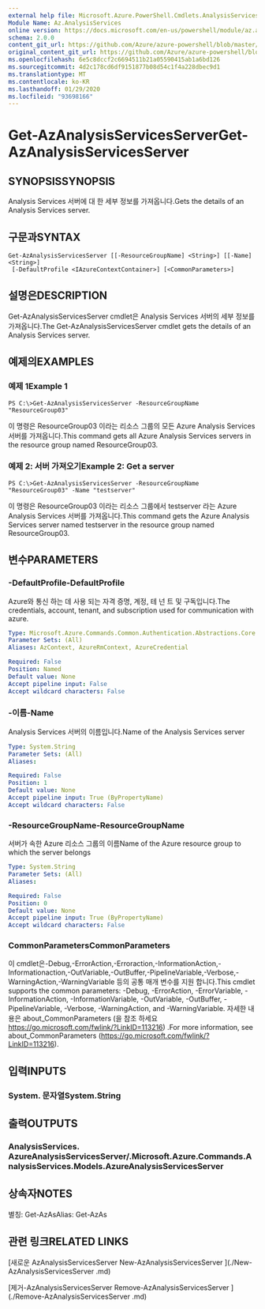 ```yaml
---
external help file: Microsoft.Azure.PowerShell.Cmdlets.AnalysisServices.dll-Help.xml
Module Name: Az.AnalysisServices
online version: https://docs.microsoft.com/en-us/powershell/module/az.analysisservices/get-azanalysisservicesserver
schema: 2.0.0
content_git_url: https://github.com/Azure/azure-powershell/blob/master/src/AnalysisServices/AnalysisServices/help/Get-AzAnalysisServicesServer.md
original_content_git_url: https://github.com/Azure/azure-powershell/blob/master/src/AnalysisServices/AnalysisServices/help/Get-AzAnalysisServicesServer.md
ms.openlocfilehash: 6e5c8dccf2c6694511b21a05590415ab1a6bd126
ms.sourcegitcommit: 4d2c178cd6df9151877b08d54c1f4a228dbec9d1
ms.translationtype: MT
ms.contentlocale: ko-KR
ms.lasthandoff: 01/29/2020
ms.locfileid: "93698166"
---
```

# <span data-ttu-id="3ab00-101">Get-AzAnalysisServicesServer</span><span class="sxs-lookup"><span data-stu-id="3ab00-101">Get-AzAnalysisServicesServer</span></span>

## <span data-ttu-id="3ab00-102">SYNOPSIS</span><span class="sxs-lookup"><span data-stu-id="3ab00-102">SYNOPSIS</span></span>
<span data-ttu-id="3ab00-103">Analysis Services 서버에 대 한 세부 정보를 가져옵니다.</span><span class="sxs-lookup"><span data-stu-id="3ab00-103">Gets the details of an Analysis Services server.</span></span>

## <span data-ttu-id="3ab00-104">구문과</span><span class="sxs-lookup"><span data-stu-id="3ab00-104">SYNTAX</span></span>

```
Get-AzAnalysisServicesServer [[-ResourceGroupName] <String>] [[-Name] <String>]
 [-DefaultProfile <IAzureContextContainer>] [<CommonParameters>]
```

## <span data-ttu-id="3ab00-105">설명은</span><span class="sxs-lookup"><span data-stu-id="3ab00-105">DESCRIPTION</span></span>
<span data-ttu-id="3ab00-106">Get-AzAnalysisServicesServer cmdlet은 Analysis Services 서버의 세부 정보를 가져옵니다.</span><span class="sxs-lookup"><span data-stu-id="3ab00-106">The Get-AzAnalysisServicesServer cmdlet gets the details of an Analysis Services server.</span></span>

## <span data-ttu-id="3ab00-107">예제의</span><span class="sxs-lookup"><span data-stu-id="3ab00-107">EXAMPLES</span></span>

### <span data-ttu-id="3ab00-108">예제 1</span><span class="sxs-lookup"><span data-stu-id="3ab00-108">Example 1</span></span>
```
PS C:\>Get-AzAnalysisServicesServer -ResourceGroupName "ResourceGroup03"
```

<span data-ttu-id="3ab00-109">이 명령은 ResourceGroup03 이라는 리소스 그룹의 모든 Azure Analysis Services 서버를 가져옵니다.</span><span class="sxs-lookup"><span data-stu-id="3ab00-109">This command gets all Azure Analysis Services servers in the resource group named ResourceGroup03.</span></span>

### <span data-ttu-id="3ab00-110">예제 2: 서버 가져오기</span><span class="sxs-lookup"><span data-stu-id="3ab00-110">Example 2: Get a server</span></span>
```
PS C:\>Get-AzAnalysisServicesServer -ResourceGroupName "ResourceGroup03" -Name "testserver"
```

<span data-ttu-id="3ab00-111">이 명령은 ResourceGroup03 이라는 리소스 그룹에서 testserver 라는 Azure Analysis Services 서버를 가져옵니다.</span><span class="sxs-lookup"><span data-stu-id="3ab00-111">This command gets the Azure Analysis Services server named testserver in the resource group named ResourceGroup03.</span></span>

## <span data-ttu-id="3ab00-112">변수</span><span class="sxs-lookup"><span data-stu-id="3ab00-112">PARAMETERS</span></span>

### <span data-ttu-id="3ab00-113">-DefaultProfile</span><span class="sxs-lookup"><span data-stu-id="3ab00-113">-DefaultProfile</span></span>
<span data-ttu-id="3ab00-114">Azure와 통신 하는 데 사용 되는 자격 증명, 계정, 테 넌 트 및 구독입니다.</span><span class="sxs-lookup"><span data-stu-id="3ab00-114">The credentials, account, tenant, and subscription used for communication with azure.</span></span>

```yaml
Type: Microsoft.Azure.Commands.Common.Authentication.Abstractions.Core.IAzureContextContainer
Parameter Sets: (All)
Aliases: AzContext, AzureRmContext, AzureCredential

Required: False
Position: Named
Default value: None
Accept pipeline input: False
Accept wildcard characters: False
```

### <span data-ttu-id="3ab00-115">-이름</span><span class="sxs-lookup"><span data-stu-id="3ab00-115">-Name</span></span>
<span data-ttu-id="3ab00-116">Analysis Services 서버의 이름입니다.</span><span class="sxs-lookup"><span data-stu-id="3ab00-116">Name of the Analysis Services server</span></span>

```yaml
Type: System.String
Parameter Sets: (All)
Aliases:

Required: False
Position: 1
Default value: None
Accept pipeline input: True (ByPropertyName)
Accept wildcard characters: False
```

### <span data-ttu-id="3ab00-117">-ResourceGroupName</span><span class="sxs-lookup"><span data-stu-id="3ab00-117">-ResourceGroupName</span></span>
<span data-ttu-id="3ab00-118">서버가 속한 Azure 리소스 그룹의 이름</span><span class="sxs-lookup"><span data-stu-id="3ab00-118">Name of the Azure resource group to which the server belongs</span></span>

```yaml
Type: System.String
Parameter Sets: (All)
Aliases:

Required: False
Position: 0
Default value: None
Accept pipeline input: True (ByPropertyName)
Accept wildcard characters: False
```

### <span data-ttu-id="3ab00-119">CommonParameters</span><span class="sxs-lookup"><span data-stu-id="3ab00-119">CommonParameters</span></span>
<span data-ttu-id="3ab00-120">이 cmdlet은-Debug,-ErrorAction,-Erroraction,-InformationAction,-Informationaction,-OutVariable,-OutBuffer,-PipelineVariable,-Verbose,-WarningAction,-WarningVariable 등의 공통 매개 변수를 지원 합니다.</span><span class="sxs-lookup"><span data-stu-id="3ab00-120">This cmdlet supports the common parameters: -Debug, -ErrorAction, -ErrorVariable, -InformationAction, -InformationVariable, -OutVariable, -OutBuffer, -PipelineVariable, -Verbose, -WarningAction, and -WarningVariable.</span></span> <span data-ttu-id="3ab00-121">자세한 내용은 about_CommonParameters (을 참조 하세요 https://go.microsoft.com/fwlink/?LinkID=113216) .</span><span class="sxs-lookup"><span data-stu-id="3ab00-121">For more information, see about_CommonParameters (https://go.microsoft.com/fwlink/?LinkID=113216).</span></span>

## <span data-ttu-id="3ab00-122">입력</span><span class="sxs-lookup"><span data-stu-id="3ab00-122">INPUTS</span></span>

### <span data-ttu-id="3ab00-123">System. 문자열</span><span class="sxs-lookup"><span data-stu-id="3ab00-123">System.String</span></span>

## <span data-ttu-id="3ab00-124">출력</span><span class="sxs-lookup"><span data-stu-id="3ab00-124">OUTPUTS</span></span>

### <span data-ttu-id="3ab00-125">AnalysisServices. AzureAnalysisServicesServer/.</span><span class="sxs-lookup"><span data-stu-id="3ab00-125">Microsoft.Azure.Commands.AnalysisServices.Models.AzureAnalysisServicesServer</span></span>

## <span data-ttu-id="3ab00-126">상속자</span><span class="sxs-lookup"><span data-stu-id="3ab00-126">NOTES</span></span>
<span data-ttu-id="3ab00-127">별칭: Get-AzAs</span><span class="sxs-lookup"><span data-stu-id="3ab00-127">Alias: Get-AzAs</span></span>

## <span data-ttu-id="3ab00-128">관련 링크</span><span class="sxs-lookup"><span data-stu-id="3ab00-128">RELATED LINKS</span></span>

[<span data-ttu-id="3ab00-129">새로운 AzAnalysisServicesServer </span><span class="sxs-lookup"><span data-stu-id="3ab00-129">New-AzAnalysisServicesServer </span></span>](./New-AzAnalysisServicesServer .md)

[<span data-ttu-id="3ab00-130">제거-AzAnalysisServicesServer </span><span class="sxs-lookup"><span data-stu-id="3ab00-130">Remove-AzAnalysisServicesServer </span></span>](./Remove-AzAnalysisServicesServer .md)
